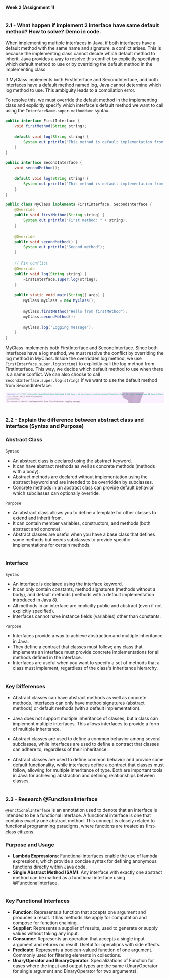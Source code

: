 #### Week 2 (Assignment 1)
#
### 2.1 - What happen if implement 2 interface have same default method? How to solve? Demo in code.
When implementing multiple interfaces in Java, if both interfaces have a default method with the same name and signature, a conflict arises. This is because the implementing class cannot decide which default method to inherit. Java provides a way to resolve this conflict by explicitly specifying which default method to use or by overriding the default method in the implementing class

If MyClass implements both FirstInterface and SecondInterface, and both interfaces have a default method named log, Java cannot determine which log method to use. This ambiguity leads to a compilation error.

To resolve this, we must override the default method in the implementing class and explicitly specify which interface's default method we want to call using the `InterfaceName.super.methodName` syntax.

```java
public interface FirstInterface {
    void firstMethod(String string);

    default void log(String string) {
        System.out.println("This method is default implementation from FirstInterface: " + string);
    }
}
```
```java
public interface SecondInterface {
    void secondMethod();

    default void log(String string) {
        System.out.println("This method is default implementation from SecondInterface: " + string);
    }
}
```
```java
public class MyClass implements FirstInterface, SecondInterface {
    @Override
    public void firstMethod(String string) {
        System.out.println("First method: " + string);
    }

    @Override
    public void secondMethod() {
        System.out.println("Second method");
    }

    // Fix conflict
    @Override
    public void log(String string) {
        FirstInterface.super.log(string);
    }

    public static void main(String[] args) {
        MyClass myClass = new MyClass();
        
        myClass.firstMethod("Hello from firstMethod");
        myClass.secondMethod();
        
        myClass.log("Logging message");
    }
}
```

MyClass implements both FirstInterface and SecondInterface. Since both interfaces have a log method, we must resolve the conflict by overriding the log method in MyClass. Inside the overridden log method, we use `FirstInterface.super.log(string)` to explicitly call the log method from FirstInterface. This way, we decide which default method to use when there is a name conflict. We can also choose to call `SecondInterface.super.log(string)` if we want to use the default method from SecondInterface.

![alt text](img/2.1.png)

#
### 2.2 - Explain the difference between abstract class and interface (Syntax and Purpose)

### Abstract Class

`Syntax`
- An abstract class is declared using the abstract keyword.
- It can have abstract methods as well as concrete methods (methods with a body).
- Abstract methods are declared without implementation using the abstract keyword and are intended to be overridden by subclasses.
- Concrete methods in an abstract class can provide default behavior which subclasses can optionally override.

`Purpose`
- An abstract class allows you to define a template for other classes to extend and inherit from.
- It can contain member variables, constructors, and methods (both abstract and concrete).
- Abstract classes are useful when you have a base class that defines some methods but needs subclasses to provide specific implementations for certain methods.


#
### Interface
`Syntax`
- An interface is declared using the interface keyword.
- It can only contain constants, method signatures (methods without a body), and default methods (methods with a default implementation introduced in Java 8).
- All methods in an interface are implicitly public and abstract (even if not explicitly specified).
- Interfaces cannot have instance fields (variables) other than constants.

`Purpose`
- Interfaces provide a way to achieve abstraction and multiple inheritance in Java.
- They define a contract that classes must follow; any class that implements an interface must provide concrete implementations for all methods defined in the interface.
- Interfaces are useful when you want to specify a set of methods that a class must implement, regardless of the class's inheritance hierarchy.

#
### Key Differences
- Abstract classes can have abstract methods as well as concrete methods. Interfaces can only have method signatures (abstract methods) or default methods (with a default implementation).

- Java does not support multiple inheritance of classes, but a class can implement multiple interfaces. This allows interfaces to provide a form of multiple inheritance.

- Abstract classes are used to define a common behavior among several subclasses, while interfaces are used to define a contract that classes can adhere to, regardless of their inheritance.

- Abstract classes are used to define common behavior and provide some default functionality, while interfaces define a contract that classes must follow, allowing for multiple inheritance of type. Both are important tools in Java for achieving abstraction and defining relationships between classes.


#
### 2.3 - Research @FunctionalInterface
`@FunctionalInterface` is an annotation used to denote that an interface is intended to be a functional interface. A functional interface is one that contains exactly one abstract method. This concept is closely related to functional programming paradigms, where functions are treated as first-class citizens.

### Purpose and Usage
- **Lambda Expressions**: Functional interfaces enable the use of lambda expressions, which provide a concise syntax for defining anonymous functions directly within Java code.
- **Single Abstract Method (SAM)**: Any interface with exactly one abstract method can be marked as a functional interface using @FunctionalInterface.

#
### Key Functional Interfaces
- **Function**: Represents a function that accepts one argument and produces a result. It has methods like apply for computation and compose for function chaining.
- **Supplier**: Represents a supplier of results, used to generate or supply values without taking any input.
- **Consumer**: Represents an operation that accepts a single input argument and returns no result. Useful for operations with side effects.
- **Predicate**: Represents a boolean-valued function of one argument. Commonly used for filtering elements in collections.
- **UnaryOperator and BinaryOperator**: Specializations of Function for cases where the input and output types are the same (UnaryOperator for single argument and BinaryOperator for two arguments).